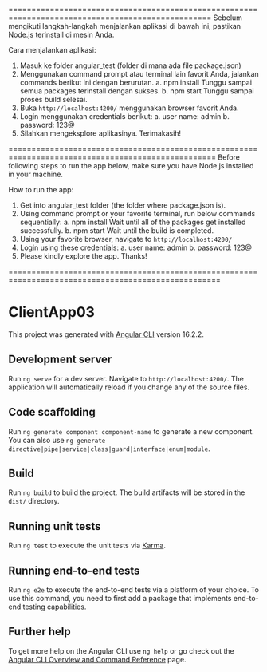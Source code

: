 ==================================================================================================
Sebelum mengikuti langkah-langkah menjalankan aplikasi di bawah ini, pastikan Node.js terinstall di mesin Anda. 

Cara menjalankan aplikasi:  
1. Masuk ke folder angular_test (folder di mana ada file package.json)
2. Menggunakan command prompt atau terminal lain favorit Anda, jalankan commands berikut ini dengan berurutan. 
a. npm install
Tunggu sampai semua packages terinstall dengan sukses. 
b. npm start
Tunggu sampai proses build selesai. 
3. Buka `http://localhost:4200/` menggunakan browser favorit Anda. 
4. Login menggunakan credentials berikut: 
a. user name: admin
b. password: 123@
5. Silahkan mengeksplore aplikasinya. Terimakasih!



===================================================================================================
Before following steps to run the app below, make sure you have Node.js installed in your machine. 

How to run the app: 
1. Get into angular_test folder (the folder where package.json is).
2. Using command prompt or your favorite terminal, run below commands sequentially: 
a. npm install
Wait until all of the packages get installed successfully.
b. npm start
Wait until the build is completed.
3. Using your favorite browser, navigate to `http://localhost:4200/`
4. Login using these credentials: 
a. user name: admin
b. password: 123@
5. Please kindly explore the app. Thanks!










====================================================================================================
# ClientApp03

This project was generated with [Angular CLI](https://github.com/angular/angular-cli) version 16.2.2.

## Development server

Run `ng serve` for a dev server. Navigate to `http://localhost:4200/`. The application will automatically reload if you change any of the source files.

## Code scaffolding

Run `ng generate component component-name` to generate a new component. You can also use `ng generate directive|pipe|service|class|guard|interface|enum|module`.

## Build

Run `ng build` to build the project. The build artifacts will be stored in the `dist/` directory.

## Running unit tests

Run `ng test` to execute the unit tests via [Karma](https://karma-runner.github.io).

## Running end-to-end tests

Run `ng e2e` to execute the end-to-end tests via a platform of your choice. To use this command, you need to first add a package that implements end-to-end testing capabilities.

## Further help

To get more help on the Angular CLI use `ng help` or go check out the [Angular CLI Overview and Command Reference](https://angular.io/cli) page.
